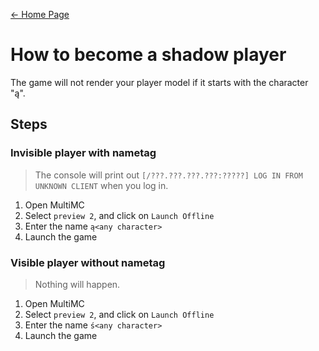 [← Home Page](../README.md#guides--resources)

# How to become a shadow player
The game will not render your player model if it starts with the character "ą".

## Steps
### Invisible player with nametag
> The console will print out `[/???.???.???.???:?????] LOG IN FROM UNKNOWN CLIENT` when you log in.
1. Open MultiMC
2. Select `preview 2`, and click on `Launch Offline`
3. Enter the name `ą<any character>`
4. Launch the game

### Visible player without nametag
> Nothing will happen.
1. Open MultiMC
2. Select `preview 2`, and click on `Launch Offline`
3. Enter the name `ś<any character>`
4. Launch the game
